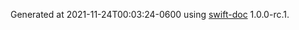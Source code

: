 Generated at 2021-11-24T00:03:24-0600 using [swift-doc](https://github.com/SwiftDocOrg/swift-doc) 1.0.0-rc.1.
